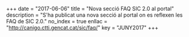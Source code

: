 +++
date        = "2017-06-06"
title       = "Nova secció FAQ SIC 2.0 al portal"
description = "S'ha publicat una nova secció al portal on es reflexen les FAQ de SIC 2.0."
no_index 	= true
enllac      = "http://canigo.ctti.gencat.cat/sic/faq/"
key 		= "JUNY2017"
+++

